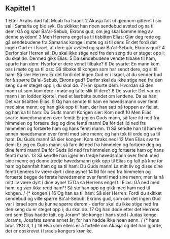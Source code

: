 ## Kapittel 1

1 Etter Akabs død falt Moab fra Israel.
2 Akasja falt ut gjennom gitteret i sin sal i Samaria og ble syk. Da skikket han noen sendebud avsted og sa til dem: Gå og spør Ba'al-Sebub, Ekrons gud, om jeg skal komme meg av denne sykdom!
3 Men Herrens engel sa til tisbitten Elias: Gjør deg rede og gå sendebudene fra Samarias konge i møte og si til dem: Er det fordi det ingen Gud er i Israel, at dere går avsted og spør Ba'al-Sebub, Ekrons gud?
4 Derfor sier Herren så: Du skal ikke stige ned fra den seng du er steget opp i; du skal dø. Dermed gikk Elias.
5 Da sendebudene vendte tilbake til ham, spurte han dem: Hvorfor er dere vendt tilbake?
6 De svarte: En mann kom oss i møte og sa til oss: Gå tilbake til kongen som har sendt dere, og si til ham: Så sier Herren: Er det fordi det ingen Gud er i Israel, at du sender bud for å spørre Ba'al-Sebub, Ekrons gud? Derfor skal du ikke stige ned fra den seng du er steget opp i; du skal dø.
7 Han spurte dem: Hvordan så den mann ut som kom dere i møte og talte slik til dere?
8 De svarte: Det var en mann i en lodden kjortel, med et lærbelte bundet om lendene. Da sa han: Det var tisbitten Elias.
9 Og han sendte til ham en høvedsmann over femti med sine menn; og han gikk opp til ham, der han satt på toppen av fjellet, og han sa til ham: Du Guds mann! Kongen sier: Kom ned!
10 Men Elias svarte høvedsmannen over femti: Er jeg en Guds mann, så fare ild ned fra himmelen og fortære deg og dine femti mann! Da fór det ild ned fra himmelen og fortærte ham og hans femti mann.
11 Så sendte han til ham en annen høvedsmann over femti med sine menn; og han tok til orde og sa til ham: Du Guds mann! Så sier kongen: Kom straks ned!
12 Men Elias svarte dem: Er jeg en Guds mann, så fare ild ned fra himmelen og fortære deg og dine femti mann! Da fór Guds ild ned fra himmelen og fortærte ham og hans femti mann.
13 Så sendte han igjen en tredje høvedsmann over femti med sine menn; og denne tredje høvedsmann gikk opp til Elias og falt på kne for ham og bønnfalt ham og sa til ham: Du Guds mann! La mitt liv og disse dine femti tjeneres liv være dyrt i dine øyne!
14 Ild fór ned fra himmelen og fortærte begge de første høvedsmenn over femti med sine menn; men la nå mitt liv være dyrt i dine øyne!
15 Da sa Herrens engel til Elias: Gå ned med ham, og vær ikke redd ham*! Så sto han opp og gikk med ham ned til kongen. / {* kongen.}
16 Og han sa til ham: Så sier Herren: Fordi du skikket sendebud og ville spørre Ba'al-Sebub, Ekrons gud, som om det ingen Gud var i Israel som du kunne spørre derom - derfor skal du ikke stige ned fra den seng du er steget opp i; du skal dø.
17 Og han døde etter det Herrens ord som Elias hadde talt, og Joram* ble konge i hans sted i Judas konge Jorams, Josafats sønns annet år; for han hadde ikke noen sønn. / {* hans bror. 2KG 3, 1.}
18 Hva som ellers er å fortelle om Akasja og det han gjorde, det er opskrevet i Israels kongers krønike.
